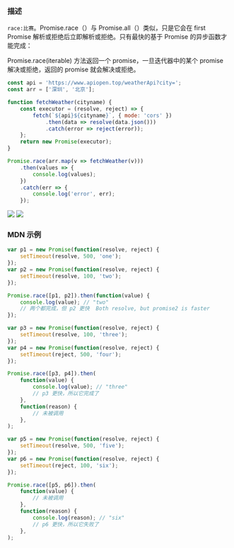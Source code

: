 ### 描述

`race:比赛`。Promise.race（）与 Promise.all（）类似，只是它会在 first Promise 解析或拒绝后立即解析或拒绝。只有最快的基于 Promise 的异步函数才能完成：

Promise.race(iterable) 方法返回一个 promise，一旦迭代器中的某个 promise 解决或拒绝，返回的 promise 就会解决或拒绝。

```javascript
const api = 'https://www.apiopen.top/weatherApi?city=';
const arr = ['深圳', '北京'];

function fetchWeather(cityname) {
    const executor = (resolve, reject) => {
        fetch(`${api}${cityname}`, { mode: 'cors' })
            .then(data => resolve(data.json()))
            .catch(error => reject(error));
    };
    return new Promise(executor);
}

Promise.race(arr.map(v => fetchWeather(v)))
    .then(values => {
        console.log(values);
    })
    .catch(err => {
        console.log('error', err);
    });
```

<img src='https://loremxuetengfei.oss-cn-beijing.aliyuncs.com/promise-race-1-1564292929.jpg'/>
<img src='https://loremxuetengfei.oss-cn-beijing.aliyuncs.com/promise-race-2-1564292929.jpg'/>

### MDN 示例

```javascript
var p1 = new Promise(function(resolve, reject) {
    setTimeout(resolve, 500, 'one');
});
var p2 = new Promise(function(resolve, reject) {
    setTimeout(resolve, 100, 'two');
});

Promise.race([p1, p2]).then(function(value) {
    console.log(value); // "two"
    // 两个都完成，但 p2 更快  Both resolve, but promise2 is faster
});

var p3 = new Promise(function(resolve, reject) {
    setTimeout(resolve, 100, 'three');
});
var p4 = new Promise(function(resolve, reject) {
    setTimeout(reject, 500, 'four');
});

Promise.race([p3, p4]).then(
    function(value) {
        console.log(value); // "three"
        // p3 更快，所以它完成了
    },
    function(reason) {
        // 未被调用
    },
);

var p5 = new Promise(function(resolve, reject) {
    setTimeout(resolve, 500, 'five');
});
var p6 = new Promise(function(resolve, reject) {
    setTimeout(reject, 100, 'six');
});

Promise.race([p5, p6]).then(
    function(value) {
        // 未被调用
    },
    function(reason) {
        console.log(reason); // "six"
        // p6 更快，所以它失败了
    },
);
```
